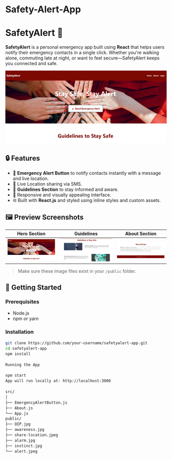 # Safety-Alert-App
# SafetyAlert 🚨

**SafetyAlert** is a personal emergency app built using **React** that helps users notify their emergency contacts in a single click. Whether you're walking alone, commuting late at night, or want to feel secure—SafetyAlert keeps you connected and safe.

![Banner](./frontend/public/bannr.png)

## 🔒 Features

- 🔘 **Emergency Alert Button** to notify contacts instantly with a message and live location.
- 📍 Live Location sharing via SMS.
- 📖 **Guidelines Section** to stay informed and aware.
- 📱 Responsive and visually appealing interface.
- 🌐 Built with **React.js** and styled using inline styles and custom assets.

## 🖼 Preview Screenshots

| Hero Section | Guidelines | About Section |
|--------------|------------|----------------|
| ![Hero](./frontend/public/bannr.png) | ![Guideline 1](./frontend/public/guide.png) | ![About](./frontend/public/about.png) |

> Make sure these image files exist in your `/public` folder.

## 🚀 Getting Started

### Prerequisites

- Node.js
- npm or yarn

### Installation

```bash
git clone https://github.com/your-username/safetyalert-app.git
cd safetyalert-app
npm install

Running the App

npm start
App will run locally at: http://localhost:3000

src/
│
├── EmergencyAlertButton.js
├── About.js
└── App.js
public/
├── OIP.jpg
├── awareness.jpg
├── share-location.jpeg
├── alarm.jpg
├── instinct.jpg
└── alert.jpeg
